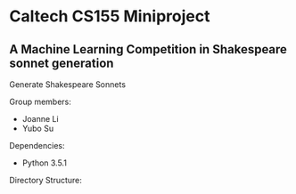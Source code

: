 # Caltech CS155 Miniproject 
## A Machine Learning Competition in Shakespeare sonnet generation

Generate Shakespeare Sonnets

Group members:
* Joanne Li
* Yubo Su

Dependencies:
* Python 3.5.1

Directory Structure:
